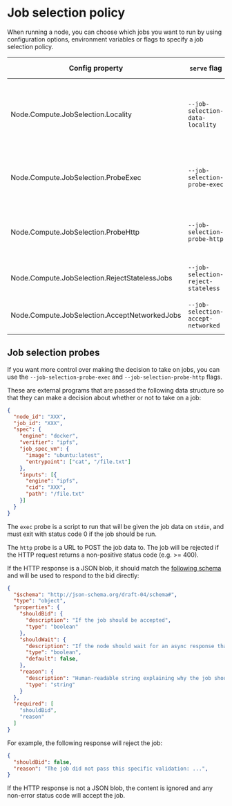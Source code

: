 # Job selection policy

When running a node, you can choose which jobs you want to run by using configuration options, environment variables or flags to specify a job selection policy.

| Config property                               | `serve` flag                       | Default value | Meaning                                                                                   |
| --------------------------------------------- | ---------------------------------- | ------------- | ----------------------------------------------------------------------------------------- |
| Node.Compute.JobSelection.Locality            | `--job-selection-data-locality`    | Anywhere      | Only accept jobs that reference data we have locally ("local") or anywhere ("anywhere").  |
| Node.Compute.JobSelection.ProbeExec           | `--job-selection-probe-exec`       | unused        | Use the result of an external program to decide if we should take on the job.             |
| Node.Compute.JobSelection.ProbeHttp           | `--job-selection-probe-http`       | unused        | Use the result of a HTTP POST to decide if we should take on the job.                     |
| Node.Compute.JobSelection.RejectStatelessJobs | `--job-selection-reject-stateless` | False         | Reject jobs that don't specify any [input data](broken-reference).                        |
| Node.Compute.JobSelection.AcceptNetworkedJobs | `--job-selection-accept-networked` | False         | Accept jobs that require [network connections](../networking-instructions/networking.md). |

## Job selection probes

If you want more control over making the decision to take on jobs, you can use the `--job-selection-probe-exec` and `--job-selection-probe-http` flags.

These are external programs that are passed the following data structure so that they can make a decision about whether or not to take on a job:

```json
{
  "node_id": "XXX",
  "job_id": "XXX",
  "spec": {
    "engine": "docker",
    "verifier": "ipfs",
    "job_spec_vm": {
      "image": "ubuntu:latest",
      "entrypoint": ["cat", "/file.txt"]
    },
    "inputs": [{
      "engine": "ipfs",
      "cid": "XXX",
      "path": "/file.txt"
    }]
  }
}
```

The `exec` probe is a script to run that will be given the job data on `stdin`, and must exit with status code 0 if the job should be run.

The `http` probe is a URL to POST the job data to. The job will be rejected if the HTTP request returns a non-positive status code (e.g. >= 400).

If the HTTP response is a JSON blob, it should match the [following schema](https://github.com/bacalhau-project/bacalhau/blob/885d53e93b01fb343294d7ddbdbffe89918db800/pkg/bidstrategy/type.go#L18-L22) and will be used to respond to the bid directly:

```json
{
  "$schema": "http://json-schema.org/draft-04/schema#",
  "type": "object",
  "properties": {
    "shouldBid": {
      "description": "If the job should be accepted",
      "type": "boolean"
    },
    "shouldWait": {
      "description": "If the node should wait for an async response that will come later. `shouldBid` will be ignored",
      "type": "boolean",
      "default": false,
    },
    "reason": {
      "description": "Human-readable string explaining why the job should be accepted or rejected, or why the wait is required",
      "type": "string"
    }
  },
  "required": [
    "shouldBid",
    "reason"
  ]
}
```

For example, the following response will reject the job:

```json
{
  "shouldBid": false,
  "reason": "The job did not pass this specific validation: ...",
}
```

If the HTTP response is not a JSON blob, the content is ignored and any non-error status code will accept the job.
